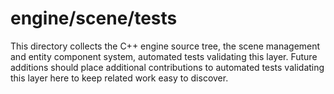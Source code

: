 # engine/scene/tests

This directory collects the C++ engine source tree, the scene management and entity component system, automated tests validating this layer.
Future additions should place additional contributions to automated tests validating this layer here to keep related work easy to discover.
